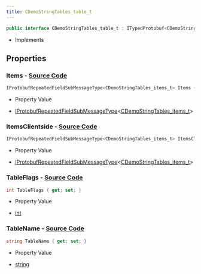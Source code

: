 ```yaml
---
title: CDemoStringTables_table_t
---
```


```csharp
public interface CDemoStringTables_table_t : ITypedProtobuf<CDemoStringTables_table_t>, INativeHandle
```

- Implements

## Properties

### **Items** - [Source Code](https://github.com/swiftly-solution/swiftlys2/blob/main/managed/src/SwiftlyS2.Generated/Protobufs/Interfaces/CDemoStringTables_table_t.cs#L16)

```csharp
IProtobufRepeatedFieldSubMessageType<CDemoStringTables_items_t> Items { get; }
```

- Property Value

- [IProtobufRepeatedFieldSubMessageType](/docs/api/shared/netmessages/iprotobufrepeatedfieldsubmessagetype-1)<[CDemoStringTables_items_t](/docs/api/shared/protobufdefinitions/cdemostringtables_items_t)>

### **ItemsClientside** - [Source Code](https://github.com/swiftly-solution/swiftlys2/blob/main/managed/src/SwiftlyS2.Generated/Protobufs/Interfaces/CDemoStringTables_table_t.cs#L19)

```csharp
IProtobufRepeatedFieldSubMessageType<CDemoStringTables_items_t> ItemsClientside { get; }
```

- Property Value

- [IProtobufRepeatedFieldSubMessageType](/docs/api/shared/netmessages/iprotobufrepeatedfieldsubmessagetype-1)<[CDemoStringTables_items_t](/docs/api/shared/protobufdefinitions/cdemostringtables_items_t)>

### **TableFlags** - [Source Code](https://github.com/swiftly-solution/swiftlys2/blob/main/managed/src/SwiftlyS2.Generated/Protobufs/Interfaces/CDemoStringTables_table_t.cs#L22)

```csharp
int TableFlags { get; set; }
```

- Property Value

- [int](https://learn.microsoft.com/dotnet/api/system.int32)

### **TableName** - [Source Code](https://github.com/swiftly-solution/swiftlys2/blob/main/managed/src/SwiftlyS2.Generated/Protobufs/Interfaces/CDemoStringTables_table_t.cs#L13)

```csharp
string TableName { get; set; }
```

- Property Value

- [string](https://learn.microsoft.com/dotnet/api/system.string)

